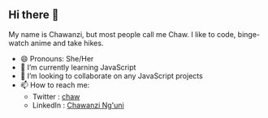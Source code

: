 ## Hi there 👋

My name is Chawanzi, but most people call me Chaw.
I like to code, binge-watch anime and take hikes.

- 😄 Pronouns: She/Her
- 🌱 I’m currently learning JavaScript
- 👯 I’m looking to collaborate on any JavaScript projects
- 📫 How to reach me: 
  - Twitter : [chaw](twitter.com/chaw36422087)
  - LinkedIn : [Chawanzi Ng'uni](https://www.linkedin.com/in/chawanzi-ng-uni-449328212/)

<!--
**chaw-bot/chaw-bot** is a ✨ _special_ ✨ repository because its `README.md` (this file) appears on your GitHub profile.

Here are some ideas to get you started:

- 🔭 I’m currently working on ...
- 🌱 I’m currently learning ...
- 👯 I’m looking to collaborate on ...
- 🤔 I’m looking for help with ...
- 💬 Ask me about ...
- 📫 How to reach me: ...
- 😄 Pronouns: ...
- ⚡ Fun fact: ...
-->
